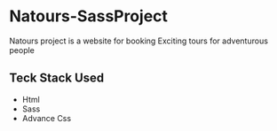 # Natours-SassProject

Natours project is a website for booking Exciting tours for adventurous people

## Teck Stack Used 
- Html
- Sass
- Advance Css
